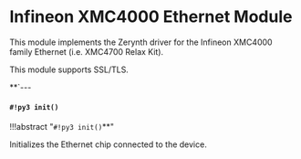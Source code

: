 # Infineon XMC4000 Ethernet Module

This module implements the Zerynth driver for the Infineon XMC4000 family Ethernet (i.e. XMC4700 Relax Kit).

This module supports SSL/TLS.


**`---
#### `#!py3 init()`

!!!abstract "`#!py3 init()`**"

Initializes the Ethernet chip connected to the device.
<!--stackedit_data:
eyJoaXN0b3J5IjpbLTIzNDkxNzAzMiwxNDA5MTQ4MTg5XX0=
-->